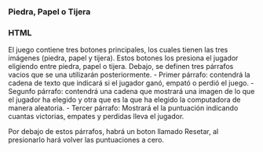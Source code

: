 
<h3>Piedra, Papel o Tijera</h3>

<h3>HTML</h3>
<p>
  El juego contiene tres botones principales, los cuales tienen las tres imágenes (piedra, papel y tijera). Estos botones los presiona el jugador eligiendo entre piedra, papel o tijera.
Debajo, se definen tres párrafos vacios que se una utilizarán posteriormente.
- Primer párrafo: contendrá la cadena de texto que indicará si el jugador ganó, empató o perdió el juego.
- Segunfo párrafo: contendrá una cadena que mostrará una imagen de lo que el jugador ha elegido y otra que es la que ha elegido la computadora de manera aleatoria.
- Tercer párrafo: Mostrará el la puntuación indicando cuantas victorias, empates y perdidas lleva el jugador.

Por debajo de estos párrafos, habrá un boton llamado Resetar, al presionarlo hará volver las puntuaciones a cero.
</p>



